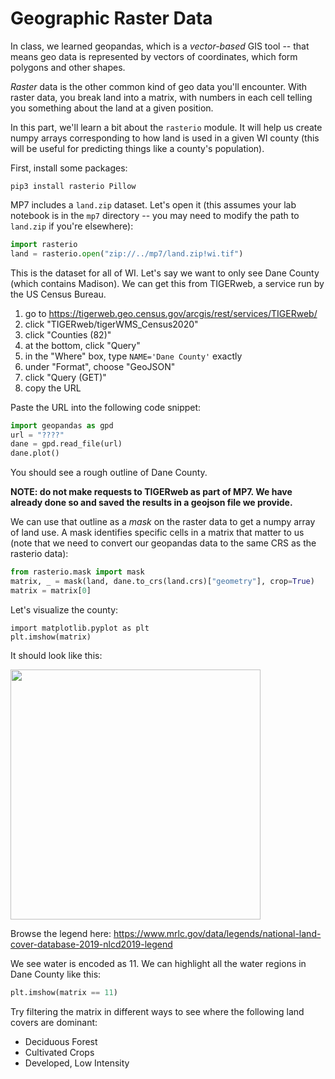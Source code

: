 # Geographic Raster Data

In class, we learned geopandas, which is a *vector-based* GIS tool --
that means geo data is represented by vectors of coordinates, which
form polygons and other shapes.

*Raster* data is the other common kind of geo data you'll encounter.
 With raster data, you break land into a matrix, with numbers in each
 cell telling you something about the land at a given position.

In this part, we'll learn a bit about the `rasterio` module.  It will
help us create numpy arrays corresponding to how land is used in a
given WI county (this will be useful for predicting things like a
county's population).

First, install some packages:

```
pip3 install rasterio Pillow
```

MP7 includes a `land.zip` dataset.  Let's open it (this assumes
your lab notebook is in the `mp7` directory -- you may need to modify the path to
`land.zip` if you're elsewhere):

```python
import rasterio
land = rasterio.open("zip://../mp7/land.zip!wi.tif")
```

This is the dataset for all of WI.  Let's say we want to only see Dane
County (which contains Madison).  We can get this from TIGERweb, a
service run by the US Census Bureau.

1. go to https://tigerweb.geo.census.gov/arcgis/rest/services/TIGERweb/
2. click "TIGERweb/tigerWMS_Census2020"
3. click "Counties (82)"
4. at the bottom, click "Query"
5. in the "Where" box, type `NAME='Dane County'` exactly
6. under "Format", choose "GeoJSON"
7. click "Query (GET)"
8. copy the URL

Paste the URL into the following code snippet:

```python
import geopandas as gpd
url = "????"
dane = gpd.read_file(url)
dane.plot()
```

You should see a rough outline of Dane County.

**NOTE: do not make requests to TIGERweb as part of MP7.  We have
  already done so and saved the results in a geojson file we
  provide.**

We can use that outline as a *mask* on the raster data to get a numpy
array of land use.  A mask identifies specific cells in a matrix that
matter to us (note that we need to convert our geopandas data to the
same CRS as the rasterio data):

```python
from rasterio.mask import mask
matrix, _ = mask(land, dane.to_crs(land.crs)["geometry"], crop=True)
matrix = matrix[0]
```

Let's visualize the county:

```
import matplotlib.pyplot as plt
plt.imshow(matrix)
```

It should look like this:

<img src="dane.png" width=400>

Browse the legend here: https://www.mrlc.gov/data/legends/national-land-cover-database-2019-nlcd2019-legend

We see water is encoded as 11.  We can highlight all the water regions in Dane County like this:

```python
plt.imshow(matrix == 11)
```

Try filtering the matrix in different ways to see where the following land covers are dominant:

* Deciduous Forest
* Cultivated Crops
* Developed, Low Intensity
